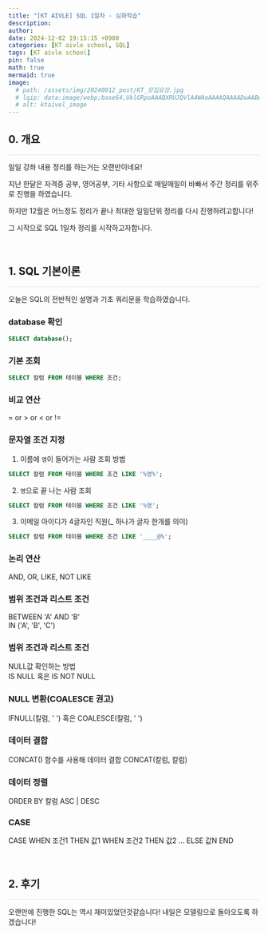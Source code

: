 ```yaml
---
title: "[KT AIVLE] SQL 1일차 - 심화학습"
description: 
author:
date: 2024-12-02 19:15:15 +0900
categories: [KT aivle school, SQL]
tags: [KT aivle school]
pin: false
math: true
mermaid: true
image:
  # path: /assets/img/20240912_post/KT_모집요강.jpg
  # lqip: data:image/webp;base64,UklGRpoAAABXRUJQVlA4WAoAAAAQAAAADwAABwAAQUxQSDIAAAARL0AmbZurmr57yyIiqE8oiG0bejIYEQTgqiDA9vqnsUSI6H+oAERp2HZ65qP/VIAWAFZQOCBCAAAA8AEAnQEqEAAIAAVAfCWkAALp8sF8rgRgAP7o9FDvMCkMde9PK7euH5M1m6VWoDXf2FkP3BqV0ZYbO6NA/VFIAAAA
  # alt: ktaivel_image
---
```



## **0. 개요**
<hr style="height: 0.5px; background-color: rgba(0, 0, 0, .1); border: none;" /> 

일일 강좌 내용 정리를 하는거는 오랜만이네요!  

지난 한달은 자격증 공부, 영어공부, 기타 사항으로 매일매일이 바빠서 주간 정리를 위주로 진행을 하였습니다.  

하지만 12월은 어느정도 정리가 끝나 최대한 일일단위 정리를 다시 진행하려고합니다!  

그 시작으로 SQL 1일차 정리를 시작하고자합니다.  

<br>

## **1. SQL 기본이론**
<hr style="height: 0.5px; background-color: rgba(0, 0, 0, .1); border: none;" /> 
오늘은 SQL의 전반적인 설명과 기초 쿼리문을 학습하였습니다.  

### database 확인

```SQL
SELECT database();
```

### 기본 조회
```SQL
SELECT 칼럼 FROM 테이블 WHERE 조건;
```

### 비교 연산
= or > or < or !=

### 문자열 조건 지정

1. 이름에 `영`이 들어가는 사람 조회 방법
```SQL
SELECT 칼럼 FROM 테이블 WHERE 조건 LIKE '%영%';
```

2. `영`으로 끝 나는 사람 조회
```SQL
SELECT 칼럼 FROM 테이블 WHERE 조건 LIKE '%영';
```

3. 이메일 아이디가 4글자인 직원(_ 하나가 글자 한개를 의미)
```SQL
SELECT 칼럼 FROM 테이블 WHERE 조건 LIKE '____@%';
```

### 논리 연산
AND, OR, LIKE, NOT LIKE  

### 범위 조건과 리스트 조건
BETWEEN 'A' AND 'B'  
IN ('A', 'B', 'C')  

### 범위 조건과 리스트 조건
NULL값 확인하는 방법  
IS NULL 혹은 IS NOT NULL  

### NULL 변환(COALESCE 권고)
IFNULL(칼럼, ' ') 혹은 COALESCE(칼럼, ' ')

### 데이터 결합
CONCAT() 함수를 사용해 데이터 결합
CONCAT(칼럼, 칼럼)

### 데이터 정렬
ORDER BY 칼럼 ASC | DESC

### CASE
CASE WHEN 조건1 THEN 값1
     WHEN 조건2 THEN 값2
     ...
     ELSE 값N END

<br>

## **2. 후기**
<hr style="height: 0.5px; background-color: rgba(0, 0, 0, .1); border: none;" /> 

오랜만에 진행한 SQL는 역시 재미있었던것같습니다!
내일은 모델링으로 돌아오도록 하겠습니다!